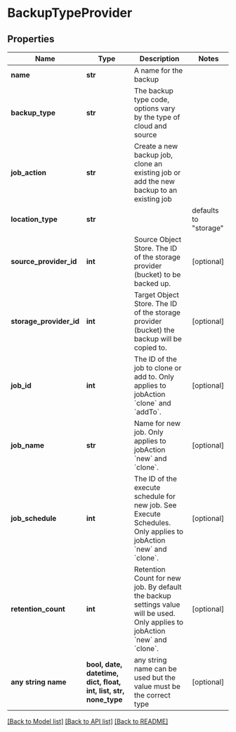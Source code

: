 # BackupTypeProvider


## Properties
Name | Type | Description | Notes
------------ | ------------- | ------------- | -------------
**name** | **str** | A name for the backup | 
**backup_type** | **str** | The backup type code, options vary by the type of cloud and source | 
**job_action** | **str** | Create a new backup job, clone an existing job or add the new backup to an existing job | 
**location_type** | **str** |  | defaults to "storage"
**source_provider_id** | **int** | Source Object Store. The ID of the storage provider (bucket) to be backed up. | [optional] 
**storage_provider_id** | **int** | Target Object Store. The ID of the storage provider (bucket) the backup will be copied to. | [optional] 
**job_id** | **int** | The ID of the job to clone or add to. Only applies to jobAction &#x60;clone&#x60; and &#x60;addTo&#x60;. | [optional] 
**job_name** | **str** | Name for new job. Only applies to jobAction &#x60;new&#x60; and &#x60;clone&#x60;. | [optional] 
**job_schedule** | **int** | The ID of the execute schedule for new job. See Execute Schedules. Only applies to jobAction &#x60;new&#x60; and &#x60;clone&#x60;. | [optional] 
**retention_count** | **int** | Retention Count for new job. By default the backup settings value will be used. Only applies to jobAction &#x60;new&#x60; and &#x60;clone&#x60;. | [optional] 
**any string name** | **bool, date, datetime, dict, float, int, list, str, none_type** | any string name can be used but the value must be the correct type | [optional]

[[Back to Model list]](../README.md#documentation-for-models) [[Back to API list]](../README.md#documentation-for-api-endpoints) [[Back to README]](../README.md)


